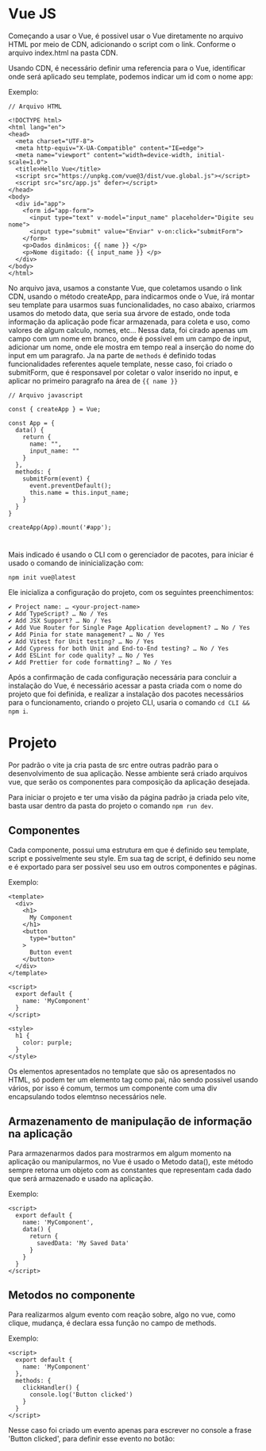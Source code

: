 # Vue JS

Começando a usar o Vue, é possivel usar o Vue diretamente no arquivo HTML por meio de CDN, adicionando o script com o link. Conforme o arquivo index.html na pasta CDN.

Usando CDN, é necessário definir uma referencia para o Vue, identificar onde será aplicado seu template, podemos indicar um id com o nome app:

Exemplo:

```
// Arquivo HTML

<!DOCTYPE html>
<html lang="en">
<head>
  <meta charset="UTF-8">
  <meta http-equiv="X-UA-Compatible" content="IE=edge">
  <meta name="viewport" content="width=device-width, initial-scale=1.0">
  <title>Hello Vue</title>
  <script src="https://unpkg.com/vue@3/dist/vue.global.js"></script>
  <script src="src/app.js" defer></script>
</head>
<body>
  <div id="app">
    <form id="app-form">
      <input type="text" v-model="input_name" placeholder="Digite seu nome">
      <input type="submit" value="Enviar" v-on:click="submitForm">
    </form>
    <p>Dados dinâmicos: {{ name }} </p>
    <p>Nome digitado: {{ input_name }} </p>
  </div>
</body>
</html>
```

No arquivo java, usamos a constante Vue, que coletamos usando o link CDN, usando o método createApp, para indicarmos onde o Vue, irá montar seu template para usarmos suas funcionalidades, no caso abaixo, criarmos usamos do metodo data, que seria sua árvore de estado, onde toda informação da aplicação pode ficar armazenada, para coleta e uso, como valores de algum calculo, nomes, etc...
Nessa data, foi cirado apenas um campo com um nome em branco, onde é possivel em um campo de input, adicionar um nome, onde ele mostra em tempo real a inserção do nome do input em um paragrafo.
Ja na parte de `methods` é definido todas funcionalidades referentes aquele template, nesse caso, foi criado o submitForm, que é responsavel por coletar o valor inserido no input, e aplicar no primeiro paragrafo na área de `{{ name }}`

```
// Arquivo javascript

const { createApp } = Vue;

const App = {
  data() {
    return {
      name: "",
      input_name: ""
    }
  },
  methods: {
    submitForm(event) {
      event.preventDefault();
      this.name = this.input_name;
    }
  }
}

createApp(App).mount('#app');
```


#

Mais indicado é usando o CLI com o gerenciador de pacotes, para iniciar é usado o comando de ininicialização com:
```
npm init vue@latest
```

Ele inicializa a configuração do projeto, com os seguintes preenchimentos:
```
✔ Project name: … <your-project-name>
✔ Add TypeScript? … No / Yes
✔ Add JSX Support? … No / Yes
✔ Add Vue Router for Single Page Application development? … No / Yes
✔ Add Pinia for state management? … No / Yes
✔ Add Vitest for Unit testing? … No / Yes
✔ Add Cypress for both Unit and End-to-End testing? … No / Yes
✔ Add ESLint for code quality? … No / Yes
✔ Add Prettier for code formatting? … No / Yes
```

Após a confirmação de cada configuração necessária para concluir a instalação do Vue, é necessário acessar a pasta criada com o nome do projeto que foi definida, e realizar a instalação dos pacotes necessários para o funcionamento, criando o projeto CLI, usaria o comando `cd CLI && npm i`.

# Projeto

Por padrão o vite ja cria pasta de src entre outras padrão para o desenvolvimento de sua aplicação. Nesse ambiente será criado arquivos vue, que serão os componentes para composição da aplicação desejada.

Para iniciar o projeto e ter uma visão da página padrão ja criada pelo vite, basta usar dentro da pasta do projeto o comando `npm run dev`.

## Componentes

Cada componente, possui uma estrutura em que é definido seu template, script e possivelmente seu style. Em sua tag de script, é definido seu nome e é exportado para ser possivel seu uso em outros componentes e páginas.

Exemplo:

```
<template>
  <div>
    <h1>
      My Component
    </h1>
    <button
      type="button"
    >
      Button event
    </button>
  </div>
</template>

<script>
  export default {
    name: 'MyComponent'
  }
</script>

<style>
  h1 {
    color: purple;
  }
</style>
```

Os elementos apresentados no template que são os apresentados no HTML, só podem ter um elemento tag como pai, não sendo possivel usando vários, por isso é comum, termos um componente com uma div encapsulando todos elemtnso necessários nele.

## Armazenamento de manipulação de informação na aplicação

Para armazenarmos dados para mostrarmos em algum momento na aplicação ou manipularmos, no Vue é usado o Metodo data(), este método sempre retorna um objeto com as constantes que representam cada dado que será armazenado e usado na aplicação.

Exemplo:
```
<script>
  export default {
    name: 'MyComponent',
    data() {
      return {
        savedData: 'My Saved Data'
      }
    }
  }
</script>
```

## Metodos no componente

Para realizarmos algum evento com reação sobre, algo no vue, como clique, mudança, é declara essa função no campo de methods.

Exemplo:
```
<script>
  export default {
    name: 'MyComponent'
  },
  methods: {
    clickHandler() {
      console.log('Button clicked')
    }
  }
</script>
```

Nesse caso foi criado um evento apenas para escrever no console a frase 'Button clicked', para definir esse evento no botão:

<template>
  <div>

  </div>
</template>